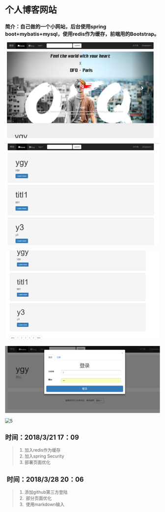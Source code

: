 # 个人博客网站
### 简介：自己做的一个小网站，后台使用spring boot+mybatis+mysql，使用redis作为缓存，前端用的Bootstrap。
![首页](https://github.com/yueguoyu/demo/blob/master/img_blog/1.png)

![1](https://github.com/yueguoyu/demo/blob/master/img_blog/2.png)

![2](https://github.com/yueguoyu/demo/blob/master/img_blog/3.png)

![4](https://github.com/yueguoyu/demo/blob/master/img_blog/5.png)

![5]()
##  时间：2018/3/21 17：09

> 1. 加入redis作为缓存
> 2. 加入spring Security
> 3. 部署页面优化

##  时间：2018/3/28 20：06

> 1. 添加github第三方登陆
> 2.  部分页面优化
> 3.  使用markdown输入


